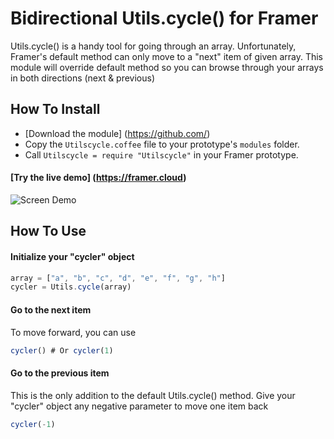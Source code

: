 # Bidirectional Utils.cycle() for Framer

Utils.cycle() is a handy tool for going through an array. 
Unfortunately, Framer's default method can only move to a "next" item of given array. 
This module will override default method so you can browse through your arrays in both directions (next &amp; previous)

## How To Install

- [Download the module] (https://github.com/)
- Copy the ```Utilscycle.coffee``` file to your prototype's ```modules``` folder.
- Call ```Utilscycle = require "Utilscycle"``` in your Framer prototype.

#### [Try the live demo] (https://framer.cloud)

![Screen Demo](./rangeFilterDemo.gif)

## How To Use

#### Initialize your "cycler" object
```javascript
array = ["a", "b", "c", "d", "e", "f", "g", "h"]
cycler = Utils.cycle(array)
```

#### Go to the next item

To move forward, you can use
```javascript
cycler() # Or cycler(1)
```

#### Go to the previous item

This is the only addition to the default Utils.cycle() method. Give your "cycler" object any negative parameter to move one item back
```javascript
cycler(-1)
```

